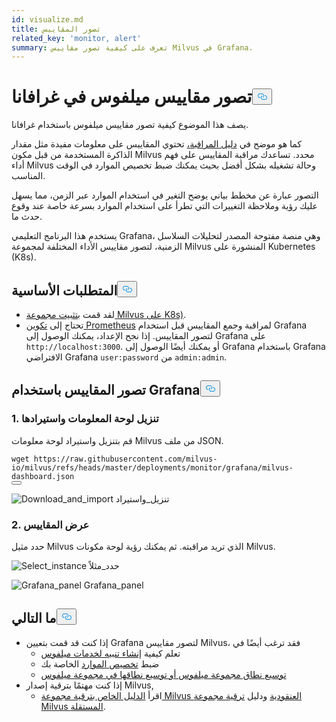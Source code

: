 ```yaml
---
id: visualize.md
title: تصور المقاييس
related_key: 'monitor, alert'
summary: تعرف على كيفية تصور مقاييس Milvus في Grafana.
---
```

<h1 id="Visualize-Milvus-Metrics-in-Grafana" class="common-anchor-header">تصور مقاييس ميلفوس في غرافانا<button data-href="#Visualize-Milvus-Metrics-in-Grafana" class="anchor-icon" translate="no">
      <svg translate="no"
        aria-hidden="true"
        focusable="false"
        height="20"
        version="1.1"
        viewBox="0 0 16 16"
        width="16"
      >
        <path
          fill="#0092E4"
          fill-rule="evenodd"
          d="M4 9h1v1H4c-1.5 0-3-1.69-3-3.5S2.55 3 4 3h4c1.45 0 3 1.69 3 3.5 0 1.41-.91 2.72-2 3.25V8.59c.58-.45 1-1.27 1-2.09C10 5.22 8.98 4 8 4H4c-.98 0-2 1.22-2 2.5S3 9 4 9zm9-3h-1v1h1c1 0 2 1.22 2 2.5S13.98 12 13 12H9c-.98 0-2-1.22-2-2.5 0-.83.42-1.64 1-2.09V6.25c-1.09.53-2 1.84-2 3.25C6 11.31 7.55 13 9 13h4c1.45 0 3-1.69 3-3.5S14.5 6 13 6z"
        ></path>
      </svg>
    </button></h1><p>يصف هذا الموضوع كيفية تصور مقاييس ميلفوس باستخدام غرافانا.</p>
<p>كما هو موضح في <a href="/docs/ar/monitor.md">دليل المراقبة،</a> تحتوي المقاييس على معلومات مفيدة مثل مقدار الذاكرة المستخدمة من قبل مكون Milvus محدد. تساعدك مراقبة المقاييس على فهم أداء Milvus وحالة تشغيله بشكل أفضل بحيث يمكنك ضبط تخصيص الموارد في الوقت المناسب.</p>
<p>التصور عبارة عن مخطط بياني يوضح التغير في استخدام الموارد عبر الزمن، مما يسهل عليك رؤية وملاحظة التغييرات التي تطرأ على استخدام الموارد بسرعة خاصة عند وقوع حدث ما.</p>
<p>يستخدم هذا البرنامج التعليمي Grafana، وهي منصة مفتوحة المصدر لتحليلات السلاسل الزمنية، لتصور مقاييس الأداء المختلفة لمجموعة Milvus المنشورة على Kubernetes (K8s).</p>
<h2 id="Prerequisites" class="common-anchor-header">المتطلبات الأساسية<button data-href="#Prerequisites" class="anchor-icon" translate="no">
      <svg translate="no"
        aria-hidden="true"
        focusable="false"
        height="20"
        version="1.1"
        viewBox="0 0 16 16"
        width="16"
      >
        <path
          fill="#0092E4"
          fill-rule="evenodd"
          d="M4 9h1v1H4c-1.5 0-3-1.69-3-3.5S2.55 3 4 3h4c1.45 0 3 1.69 3 3.5 0 1.41-.91 2.72-2 3.25V8.59c.58-.45 1-1.27 1-2.09C10 5.22 8.98 4 8 4H4c-.98 0-2 1.22-2 2.5S3 9 4 9zm9-3h-1v1h1c1 0 2 1.22 2 2.5S13.98 12 13 12H9c-.98 0-2-1.22-2-2.5 0-.83.42-1.64 1-2.09V6.25c-1.09.53-2 1.84-2 3.25C6 11.31 7.55 13 9 13h4c1.45 0 3-1.69 3-3.5S14.5 6 13 6z"
        ></path>
      </svg>
    </button></h2><ul>
<li>لقد قمت <a href="/docs/ar/install_cluster-helm.md">بتثبيت مجموعة Milvus على K8s)</a>.</li>
<li>تحتاج إلى <a href="/docs/ar/monitor.md">تكوين Prometheus</a> لمراقبة وجمع المقاييس قبل استخدام Grafana لتصور المقاييس. إذا نجح الإعداد، يمكنك الوصول إلى Grafana على <code translate="no">http://localhost:3000</code>. أو يمكنك أيضًا الوصول إلى Grafana باستخدام Grafana الافتراضي Grafana <code translate="no">user:password</code> من <code translate="no">admin:admin</code>.</li>
</ul>
<h2 id="Visualize-metrics-using-Grafana" class="common-anchor-header">تصور المقاييس باستخدام Grafana<button data-href="#Visualize-metrics-using-Grafana" class="anchor-icon" translate="no">
      <svg translate="no"
        aria-hidden="true"
        focusable="false"
        height="20"
        version="1.1"
        viewBox="0 0 16 16"
        width="16"
      >
        <path
          fill="#0092E4"
          fill-rule="evenodd"
          d="M4 9h1v1H4c-1.5 0-3-1.69-3-3.5S2.55 3 4 3h4c1.45 0 3 1.69 3 3.5 0 1.41-.91 2.72-2 3.25V8.59c.58-.45 1-1.27 1-2.09C10 5.22 8.98 4 8 4H4c-.98 0-2 1.22-2 2.5S3 9 4 9zm9-3h-1v1h1c1 0 2 1.22 2 2.5S13.98 12 13 12H9c-.98 0-2-1.22-2-2.5 0-.83.42-1.64 1-2.09V6.25c-1.09.53-2 1.84-2 3.25C6 11.31 7.55 13 9 13h4c1.45 0 3-1.69 3-3.5S14.5 6 13 6z"
        ></path>
      </svg>
    </button></h2><h3 id="1-Download-and-import-dashboard" class="common-anchor-header">1. تنزيل لوحة المعلومات واستيرادها</h3><p>قم بتنزيل واستيراد لوحة معلومات Milvus من ملف JSON.</p>
<pre><code translate="no">wget <span class="hljs-attr">https</span>:<span class="hljs-comment">//raw.githubusercontent.com/milvus-io/milvus/refs/heads/master/deployments/monitor/grafana/milvus-dashboard.json</span>
<button class="copy-code-btn"></button></code></pre>
<p>
  
   <span class="img-wrapper"> <img translate="no" src="/docs/v2.5.x/assets/import_dashboard.png" alt="Download_and_import" class="doc-image" id="download_and_import" />
   </span> <span class="img-wrapper"> <span>تنزيل_واستيراد</span> </span></p>
<h3 id="2-View-metrics" class="common-anchor-header">2. عرض المقاييس</h3><p>حدد مثيل Milvus الذي تريد مراقبته. ثم يمكنك رؤية لوحة مكونات Milvus.</p>
<p>
  
   <span class="img-wrapper"> <img translate="no" src="/docs/v2.5.x/assets/grafana_select.png" alt="Select_instance" class="doc-image" id="select_instance" />
   </span> <span class="img-wrapper"> <span>حدد_مثلاً</span> </span></p>
<p>
  
   <span class="img-wrapper"> <img translate="no" src="/docs/v2.5.x/assets/grafana_panel.png" alt="Grafana_panel" class="doc-image" id="grafana_panel" />
   </span> <span class="img-wrapper"> <span>Grafana_panel</span> </span></p>
<h2 id="Whats-next" class="common-anchor-header">ما التالي<button data-href="#Whats-next" class="anchor-icon" translate="no">
      <svg translate="no"
        aria-hidden="true"
        focusable="false"
        height="20"
        version="1.1"
        viewBox="0 0 16 16"
        width="16"
      >
        <path
          fill="#0092E4"
          fill-rule="evenodd"
          d="M4 9h1v1H4c-1.5 0-3-1.69-3-3.5S2.55 3 4 3h4c1.45 0 3 1.69 3 3.5 0 1.41-.91 2.72-2 3.25V8.59c.58-.45 1-1.27 1-2.09C10 5.22 8.98 4 8 4H4c-.98 0-2 1.22-2 2.5S3 9 4 9zm9-3h-1v1h1c1 0 2 1.22 2 2.5S13.98 12 13 12H9c-.98 0-2-1.22-2-2.5 0-.83.42-1.64 1-2.09V6.25c-1.09.53-2 1.84-2 3.25C6 11.31 7.55 13 9 13h4c1.45 0 3-1.69 3-3.5S14.5 6 13 6z"
        ></path>
      </svg>
    </button></h2><ul>
<li>إذا كنت قد قمت بتعيين Grafana لتصور مقاييس Milvus، فقد ترغب أيضًا في<ul>
<li>تعلم كيفية <a href="/docs/ar/alert.md">إنشاء تنبيه لخدمات ميلفوس</a></li>
<li>ضبط <a href="/docs/ar/allocate.md">تخصيص الموارد</a> الخاصة بك</li>
<li><a href="/docs/ar/scaleout.md">توسيع نطاق مجموعة ميلفوس أو توسيع نطاقها في مجموعة ميلفوس</a></li>
</ul></li>
<li>إذا كنت مهتمًا بترقية إصدار Milvus,<ul>
<li>اقرأ <a href="/docs/ar/upgrade_milvus_cluster-operator.md">الدليل الخاص بترقية مجموعة Milvus العنقودية</a> ودليل <a href="/docs/ar/upgrade_milvus_standalone-operator.md">ترقية مجموعة Milvus المستقلة</a>.</li>
</ul></li>
</ul>
